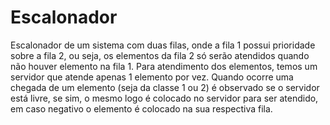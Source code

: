 # Escalonador

Escalonador de um sistema com duas filas, onde a fila 1 possui prioridade sobre a fila 2, ou seja, os elementos da fila 2 só serão atendidos quando não houver elemento na fila 1. Para atendimento dos elementos, temos um servidor que atende apenas 1 elemento por vez.
Quando ocorre uma chegada de um elemento (seja da classe 1 ou 2) é observado se o servidor está livre, se sim, o mesmo logo é colocado no servidor para ser atendido, em caso negativo o elemento é colocado na sua respectiva fila.
